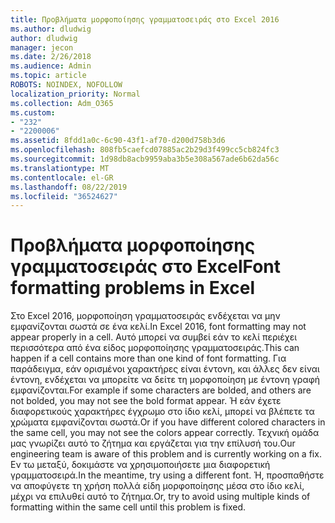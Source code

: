 ```yaml
---
title: Προβλήματα μορφοποίησης γραμματοσειράς στο Excel 2016
ms.author: dludwig
author: dludwig
manager: jecon
ms.date: 2/26/2018
ms.audience: Admin
ms.topic: article
ROBOTS: NOINDEX, NOFOLLOW
localization_priority: Normal
ms.collection: Adm_O365
ms.custom:
- "232"
- "2200006"
ms.assetid: 8fdd1a0c-6c90-43f1-af70-d200d758b3d6
ms.openlocfilehash: 808fb5caefcd07885ac2b29d3f499cc5cb824fc3
ms.sourcegitcommit: 1d98db8acb9959aba3b5e308a567ade6b62da56c
ms.translationtype: MT
ms.contentlocale: el-GR
ms.lasthandoff: 08/22/2019
ms.locfileid: "36524627"
---
```

# <a name="font-formatting-problems-in-excel"></a><span data-ttu-id="26e3a-102">Προβλήματα μορφοποίησης γραμματοσειράς στο Excel</span><span class="sxs-lookup"><span data-stu-id="26e3a-102">Font formatting problems in Excel</span></span>

<span data-ttu-id="26e3a-103">Στο Excel 2016, μορφοποίηση γραμματοσειράς ενδέχεται να μην εμφανίζονται σωστά σε ένα κελί.</span><span class="sxs-lookup"><span data-stu-id="26e3a-103">In Excel 2016, font formatting may not appear properly in a cell.</span></span> <span data-ttu-id="26e3a-104">Αυτό μπορεί να συμβεί εάν το κελί περιέχει περισσότερα από ένα είδος μορφοποίησης γραμματοσειράς.</span><span class="sxs-lookup"><span data-stu-id="26e3a-104">This can happen if a cell contains more than one kind of font formatting.</span></span> <span data-ttu-id="26e3a-105">Για παράδειγμα, εάν ορισμένοι χαρακτήρες είναι έντονη, και άλλες δεν είναι έντονη, ενδέχεται να μπορείτε να δείτε τη μορφοποίηση με έντονη γραφή εμφανίζονται.</span><span class="sxs-lookup"><span data-stu-id="26e3a-105">For example if some characters are bolded, and others are not bolded, you may not see the bold format appear.</span></span> <span data-ttu-id="26e3a-106">Ή εάν έχετε διαφορετικούς χαρακτήρες έγχρωμο στο ίδιο κελί, μπορεί να βλέπετε τα χρώματα εμφανίζονται σωστά.</span><span class="sxs-lookup"><span data-stu-id="26e3a-106">Or if you have different colored characters in the same cell, you may not see the colors appear correctly.</span></span> <span data-ttu-id="26e3a-107">Τεχνική ομάδα μας γνωρίζει αυτό το ζήτημα και εργάζεται για την επίλυσή του.</span><span class="sxs-lookup"><span data-stu-id="26e3a-107">Our engineering team is aware of this problem and is currently working on a fix.</span></span> <span data-ttu-id="26e3a-108">Εν τω μεταξύ, δοκιμάστε να χρησιμοποιήσετε μια διαφορετική γραμματοσειρά.</span><span class="sxs-lookup"><span data-stu-id="26e3a-108">In the meantime, try using a different font.</span></span> <span data-ttu-id="26e3a-109">Ή, προσπαθήστε να αποφύγετε τη χρήση πολλά είδη μορφοποίησης μέσα στο ίδιο κελί, μέχρι να επιλυθεί αυτό το ζήτημα.</span><span class="sxs-lookup"><span data-stu-id="26e3a-109">Or, try to avoid using multiple kinds of formatting within the same cell until this problem is fixed.</span></span>
  